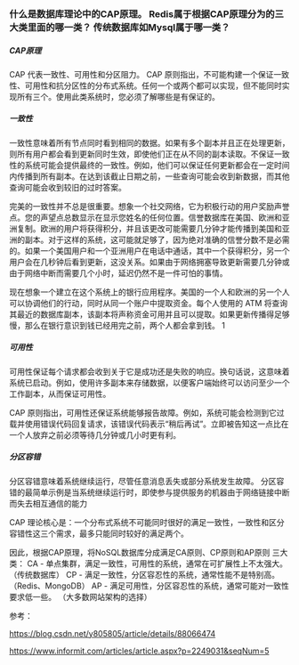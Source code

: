 ### 什么是数据库理论中的CAP原理。 Redis属于根据CAP原理分为的三大类里面的哪一类？ 传统数据库如Mysql属于哪一类？



##### CAP原理

CAP 代表一致性、可用性和分区阻力。 CAP 原则指出，不可能构建一个保证一致性、可用性和抗分区性的分布式系统。任何一个或两个都可以实现，但不能同时实现所有三个。使用此类系统时，您必须了解哪些是有保证的。

##### 一致性

一致性意味着所有节点同时看到相同的数据。如果有多个副本并且正在处理更新，则所有用户都会看到更新同时生效，即使他们正在从不同的副本读取。不保证一致性的系统可能会提供最终的一致性。例如，他们可以保证任何更新都会在一定时间内传播到所有副本。在达到该截止日期之前，一些查询可能会收到新数据，而其他查询可能会收到较旧的过时答案。

完美的一致性并不总是很重要。想象一个社交网络，它为积极行动的用户奖励声誉点。您的声望点总数显示在显示您姓名的任何位置。信誉数据库在美国、欧洲和亚洲复制。欧洲的用户将获得积分，并且该更改可能需要几分钟才能传播到美国和亚洲的副本。对于这样的系统，这可能就足够了，因为绝对准确的信誉分数不是必需的。如果一个美国用户和一个亚洲用户在电话中通话，其中一个获得积分，另一个用户会在几秒钟后看到更新，这没关系。如果由于网络拥塞导致更新需要几分钟或由于网络中断而需要几个小时，延迟仍然不是一件可怕的事情。

现在想象一个建立在这个系统上的银行应用程序。美国的一个人和欧洲的另一个人可以协调他们的行动，同时从同一个账户中提取资金。每个人使用的 ATM 将查询其最近的数据库副本，该副本将声称资金可用并且可以提取。如果更新传播得足够慢，那么在银行意识到钱已经用完之前，两个人都会拿到钱。 1

##### 可用性

可用性保证每个请求都会收到关于它是成功还是失败的响应。换句话说，这意味着系统已启动。例如，使用许多副本来存储数据，以便客户端始终可以访问至少一个工作副本，从而保证可用性。

CAP 原则指出，可用性还保证系统能够报告故障。例如，系统可能会检测到它过载并使用错误代码回复请求，该错误代码表示“稍后再试”。立即被告知这一点比在一个人放弃之前必须等待几分钟或几小时更有利。


##### 分区容错

分区容错意味着系统继续运行，尽管任意消息丢失或部分系统发生故障。 分区容错的最简单示例是当系统继续运行时，即使参与提供服务的机器由于网络链接中断而失去相互通信的能力



CAP 理论核心是：一个分布式系统不可能同时很好的满足一致性，一致性和区分容错性这三个需求，最多只能同时较好的满足两个。

因此，根据CAP原理，将NoSQL数据库分成满足CA原则、CP原则和AP原则 三大类：
CA - 单点集群，满足一致性，可用性的系统，通常在可扩展性上不太强大。 （传统数据库）
CP - 满足一致性，分区容忍性的系统，通常性能不是特别高。 （Redis、MongoDB）
AP - 满足可用性，分区容忍性的系统，通常可能对一致性要求低一些。 （大多数网站架构的选择）


参考：

https://blog.csdn.net/y805805/article/details/88066474

https://www.informit.com/articles/article.aspx?p=2249031&seqNum=5
